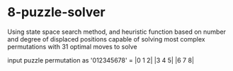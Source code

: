 # 8-puzzle-solver
Using state space search method, and heuristic function based on number and degree of displaced positions
capable of solving most complex permutations with 31 optimal moves to solve

input puzzle permutation as '012345678' =
|0 1 2|
|3 4 5|
|6 7 8|
